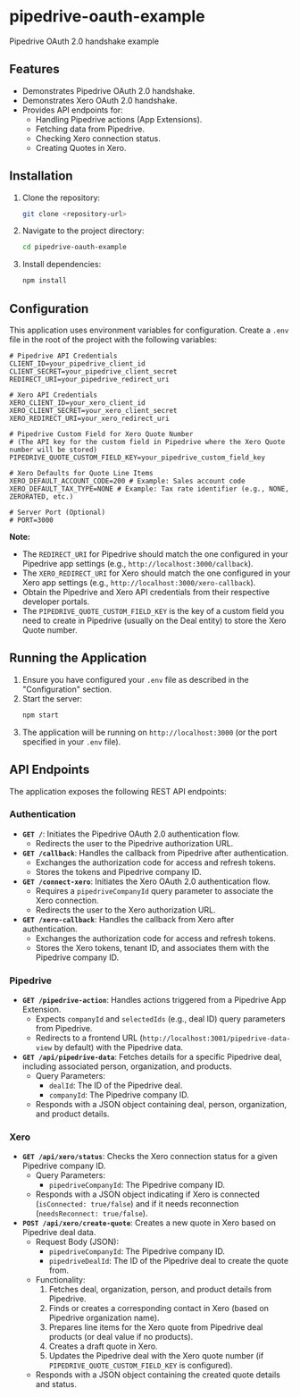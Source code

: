 # pipedrive-oauth-example

Pipedrive OAuth 2.0 handshake example

## Features

- Demonstrates Pipedrive OAuth 2.0 handshake.
- Demonstrates Xero OAuth 2.0 handshake.
- Provides API endpoints for:
    - Handling Pipedrive actions (App Extensions).
    - Fetching data from Pipedrive.
    - Checking Xero connection status.
    - Creating Quotes in Xero.

## Installation

1.  Clone the repository:
    ```bash
    git clone <repository-url>
    ```
2.  Navigate to the project directory:
    ```bash
    cd pipedrive-oauth-example
    ```
3.  Install dependencies:
    ```bash
    npm install
    ```

## Configuration

This application uses environment variables for configuration. Create a `.env` file in the root of the project with the following variables:

```env
# Pipedrive API Credentials
CLIENT_ID=your_pipedrive_client_id
CLIENT_SECRET=your_pipedrive_client_secret
REDIRECT_URI=your_pipedrive_redirect_uri

# Xero API Credentials
XERO_CLIENT_ID=your_xero_client_id
XERO_CLIENT_SECRET=your_xero_client_secret
XERO_REDIRECT_URI=your_xero_redirect_uri

# Pipedrive Custom Field for Xero Quote Number
# (The API key for the custom field in Pipedrive where the Xero Quote number will be stored)
PIPEDRIVE_QUOTE_CUSTOM_FIELD_KEY=your_pipedrive_custom_field_key

# Xero Defaults for Quote Line Items
XERO_DEFAULT_ACCOUNT_CODE=200 # Example: Sales account code
XERO_DEFAULT_TAX_TYPE=NONE # Example: Tax rate identifier (e.g., NONE, ZERORATED, etc.)

# Server Port (Optional)
# PORT=3000
```

**Note:**
- The `REDIRECT_URI` for Pipedrive should match the one configured in your Pipedrive app settings (e.g., `http://localhost:3000/callback`).
- The `XERO_REDIRECT_URI` for Xero should match the one configured in your Xero app settings (e.g., `http://localhost:3000/xero-callback`).
- Obtain the Pipedrive and Xero API credentials from their respective developer portals.
- The `PIPEDRIVE_QUOTE_CUSTOM_FIELD_KEY` is the key of a custom field you need to create in Pipedrive (usually on the Deal entity) to store the Xero Quote number.

## Running the Application

1.  Ensure you have configured your `.env` file as described in the "Configuration" section.
2.  Start the server:
    ```bash
    npm start
    ```
3.  The application will be running on `http://localhost:3000` (or the port specified in your `.env` file).

## API Endpoints

The application exposes the following REST API endpoints:

### Authentication

-   **`GET /`**: Initiates the Pipedrive OAuth 2.0 authentication flow.
    -   Redirects the user to the Pipedrive authorization URL.
-   **`GET /callback`**: Handles the callback from Pipedrive after authentication.
    -   Exchanges the authorization code for access and refresh tokens.
    -   Stores the tokens and Pipedrive company ID.
-   **`GET /connect-xero`**: Initiates the Xero OAuth 2.0 authentication flow.
    -   Requires a `pipedriveCompanyId` query parameter to associate the Xero connection.
    -   Redirects the user to the Xero authorization URL.
-   **`GET /xero-callback`**: Handles the callback from Xero after authentication.
    -   Exchanges the authorization code for access and refresh tokens.
    -   Stores the Xero tokens, tenant ID, and associates them with the Pipedrive company ID.

### Pipedrive

-   **`GET /pipedrive-action`**: Handles actions triggered from a Pipedrive App Extension.
    -   Expects `companyId` and `selectedIds` (e.g., deal ID) query parameters from Pipedrive.
    -   Redirects to a frontend URL (`http://localhost:3001/pipedrive-data-view` by default) with the Pipedrive data.
-   **`GET /api/pipedrive-data`**: Fetches details for a specific Pipedrive deal, including associated person, organization, and products.
    -   Query Parameters:
        -   `dealId`: The ID of the Pipedrive deal.
        -   `companyId`: The Pipedrive company ID.
    -   Responds with a JSON object containing deal, person, organization, and product details.

### Xero

-   **`GET /api/xero/status`**: Checks the Xero connection status for a given Pipedrive company ID.
    -   Query Parameters:
        -   `pipedriveCompanyId`: The Pipedrive company ID.
    -   Responds with a JSON object indicating if Xero is connected (`isConnected: true/false`) and if it needs reconnection (`needsReconnect: true/false`).
-   **`POST /api/xero/create-quote`**: Creates a new quote in Xero based on Pipedrive deal data.
    -   Request Body (JSON):
        -   `pipedriveCompanyId`: The Pipedrive company ID.
        -   `pipedriveDealId`: The ID of the Pipedrive deal to create the quote from.
    -   Functionality:
        1.  Fetches deal, organization, person, and product details from Pipedrive.
        2.  Finds or creates a corresponding contact in Xero (based on Pipedrive organization name).
        3.  Prepares line items for the Xero quote from Pipedrive deal products (or deal value if no products).
        4.  Creates a draft quote in Xero.
        5.  Updates the Pipedrive deal with the Xero quote number (if `PIPEDRIVE_QUOTE_CUSTOM_FIELD_KEY` is configured).
    -   Responds with a JSON object containing the created quote details and status.
